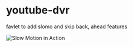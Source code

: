 # youtube-dvr
favlet to add slomo and skip back, ahead features

![Slow Motion in Action](./brunson.gif "Brunson Big Shot")
